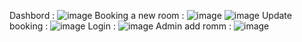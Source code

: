 Dashbord : 
![image](https://github.com/user-attachments/assets/65d07c84-fe71-43e4-9b85-c2dd50e506b8)
Booking a new room : 
![image](https://github.com/user-attachments/assets/b9ee1bc9-515a-4ccb-947a-5fd90408220f)
![image](https://github.com/user-attachments/assets/7e49f619-73a9-4ef5-b79f-f63ce6953139)
Update booking  : 
![image](https://github.com/user-attachments/assets/6aa1fc90-36f8-4cb5-9971-5d1326106a0b)
Login : 
![image](https://github.com/user-attachments/assets/9385f03a-35c3-4fb9-b909-01404d95f46b)
Admin add romm : 
![image](https://github.com/user-attachments/assets/2878b1fb-4cc7-41f9-beb8-6f659cc6e4f1)





